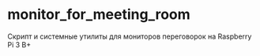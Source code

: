 # monitor_for_meeting_room
Скрипт и системные утилиты для мониторов переговорок на Raspberry Pi 3 B+
